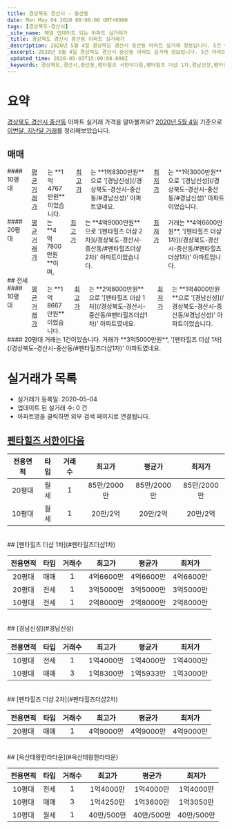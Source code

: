 ```yaml
---
title: 경상북도 경산시 - 중산동
date: Mon May 04 2020 00:00:00 GMT+0900
tags: [경상북도-경산시]
_site_name: 매일 업데이트 되는 아파트 실거래가
_title: 경상북도 경산시 중산동 아파트 실거래가
_description: 2020년 5월 4일 경상북도 경산시 중산동 아파트 실거래 정보입니다. 5건 아파트 정보가 있습니다.
_excerpt: 2020년 5월 4일 경상북도 경산시 중산동 아파트 실거래 정보입니다. 5건 아파트 정보가 있습니다.
_updated_time: 2020-05-03T15:00:00.000Z
_keywords: 경상북도,경산시,중산동,펜타힐즈 서한이다음,펜타힐즈 더샵 1차,경남신성,펜타힐즈 더샵 2차,옥산태왕한라타운
---
```





# 요약
<ins>경상북도 경산시 중산동</ins> 아파트 실거래 가격을 알아볼까요? <ins>2020년 5월 4일</ins> 기준으로 <ins>이번달, 지난달 거래</ins>를 정리해보았습니다.

## 매매
<div class="container">
<div class="six columns" markdown="1">
#### 10평대
<ins>평균 거래가</ins>는 **1억4767만원**이었습니다. <ins>최고가</ins>는 **1억8300만원**으로 '[경남신성](/경상북도-경산시-중산동/#경남신성)' 아파트였네요. <ins>최저가</ins>는 **1억3000만원**으로 '[경남신성](/경상북도-경산시-중산동/#경남신성)' 아파트이었습니다.
</div>
<div class="six columns" markdown="1">
#### 20평대
<ins>평균 거래가</ins>는 **4억7800만원**이며, <ins>최고가</ins>는 **4억9000만원**으로 '[펜타힐즈 더샵 2차](/경상북도-경산시-중산동/#펜타힐즈더샵2차)' 아파트이었습니다. <ins>최저가</ins> 거래는 **4억6600만원**, '[펜타힐즈 더샵 1차](/경상북도-경산시-중산동/#펜타힐즈더샵1차)' 아파트입니다.
</div>
</div>
## 전세
<div class="container">
<div class="six columns" markdown="1">
#### 10평대
<ins>평균 거래가</ins>는 **1억8667만원**이었습니다. <ins>최고가</ins>는 **2억8000만원**으로 '[펜타힐즈 더샵 1차](/경상북도-경산시-중산동/#펜타힐즈더샵1차)' 아파트였네요. <ins>최저가</ins>는 **1억4000만원**으로 '[경남신성](/경상북도-경산시-중산동/#경남신성)' 아파트이었습니다.
</div>
<div class="six columns" markdown="1">
#### 20평대
거래는 1건이었습니다. 거래가 **3억5000만원**, '[펜타힐즈 더샵 1차](/경상북도-경산시-중산동/#펜타힐즈더샵1차)' 아파트였네요.
</div>
</div>



# 실거래가 목록
- 실거래가 등록일: 2020-05-04
- 업데이트 된 실거래 수: 0 건
- 아파트명을 클릭하면 외부 검색 페이지로 연결됩니다.

## [펜타힐즈 서한이다음](#펜타힐즈서한이다음)

|전용면적|타입|거래수|최고가|평균가|최저가|
|:---:|:---:|:---:|:---:|:---:|:---:|
|20평대|<span class="deal-type-3">월세</span>|1|85만/2000만|85만/2000만|85만/2000만|
|10평대|<span class="deal-type-3">월세</span>|1|20만/2억|20만/2억|20만/2억|

<br/>
## [펜타힐즈 더샵 1차](#펜타힐즈더샵1차)

|전용면적|타입|거래수|최고가|평균가|최저가|
|:---:|:---:|:---:|:---:|:---:|:---:|
|20평대|<span class="deal-type-1">매매</span>|1|4억6600만|4억6600만|4억6600만|
|20평대|<span class="deal-type-2">전세</span>|1|3억5000만|3억5000만|3억5000만|
|10평대|<span class="deal-type-2">전세</span>|1|2억8000만|2억8000만|2억8000만|

<br/>
## [경남신성](#경남신성)

|전용면적|타입|거래수|최고가|평균가|최저가|
|:---:|:---:|:---:|:---:|:---:|:---:|
|10평대|<span class="deal-type-2">전세</span>|1|1억4000만|1억4000만|1억4000만|
|10평대|<span class="deal-type-1">매매</span>|3|1억8300만|1억5933만|1억3000만|

<br/>
## [펜타힐즈 더샵 2차](#펜타힐즈더샵2차)

|전용면적|타입|거래수|최고가|평균가|최저가|
|:---:|:---:|:---:|:---:|:---:|:---:|
|20평대|<span class="deal-type-1">매매</span>|1|4억9000만|4억9000만|4억9000만|

<br/>
## [옥산태왕한라타운](#옥산태왕한라타운)

|전용면적|타입|거래수|최고가|평균가|최저가|
|:---:|:---:|:---:|:---:|:---:|:---:|
|10평대|<span class="deal-type-2">전세</span>|1|1억4000만|1억4000만|1억4000만|
|10평대|<span class="deal-type-1">매매</span>|3|1억4250만|1억3600만|1억3050만|
|10평대|<span class="deal-type-3">월세</span>|1|40만/500만|40만/500만|40만/500만|

<br/>



